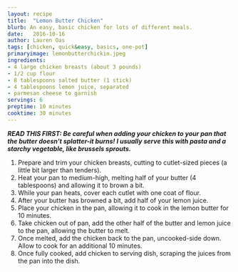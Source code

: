 ```yaml
---
layout: recipe
title:  "Lemon Butter Chicken"
blurb: An easy, basic chicken for lots of different meals. 
date:   2016-10-16
author: Lauren Oas
tags: [chicken, quick&easy, basics, one-pot]
primaryimage: lemonbutterchickin.jpeg
ingredients: 
- 4 large chicken breasts (about 3 pounds)
- 1/2 cup flour
- 8 tablespoons salted butter (1 stick)
- 4 tablespoons lemon juice, separated
- parmesan cheese to garnish
servings: 6
preptime: 10 minutes
cooktime: 30 minutes
---
```

<b><em>READ THIS FIRST: Be careful when adding your chicken to your pan that the butter doesn't splatter-it burns! I usually serve this with pasta and a starchy vegetable, like brussels sprouts.  </em></b>

1. Prepare and trim your chicken breasts, cutting to cutlet-sized pieces (a little bit larger than tenders).
2. Heat your pan to medium-high, melting half of your butter (4 tablespoons) and allowing it to brown a bit. 
3. While your pan heats, cover each cutlet with one coat of flour.
4. After your butter has browned a bit, add half of your lemon juice. 
5. Place your chicken in the pan, allowing it to cook in the lemon butter for 10 minutes. 
6. Take chicken out of pan, add the other half of the butter and lemon juice to the pan, allowing the butter to melt. 
7. Once melted, add the chicken back to the pan, uncooked-side down. Allow to cook for an additional 10 minutes.
8. Once fully cooked, add chicken to serving dish, scraping the juices from the pan into the dish.    